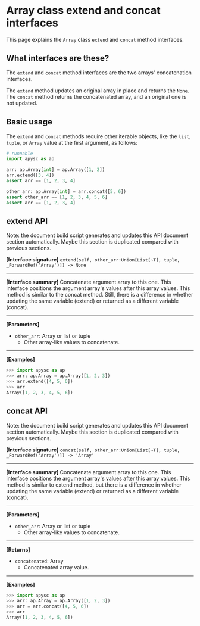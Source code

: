 # Array class extend and concat interfaces

This page explains the `Array` class `extend` and `concat` method interfaces.

## What interfaces are these?

The `extend` and `concat` method interfaces are the two arrays' concatenation interfaces.

The `extend` method updates an original array in place and returns the `None`. The `concat` method returns the concatenated array, and an original one is not updated.

## Basic usage

The `extend` and `concat` methods require other iterable objects, like the `list`\, `tuple`\, or `Array` value at the first argument, as follows:

```py
# runnable
import apysc as ap

arr: ap.Array[int] = ap.Array([1, 2])
arr.extend([3, 4])
assert arr == [1, 2, 3, 4]

other_arr: ap.Array[int] = arr.concat([5, 6])
assert other_arr == [1, 2, 3, 4, 5, 6]
assert arr == [1, 2, 3, 4]
```


## extend API

<!-- Docstring: apysc._type.array.Array.extend -->

<span class="inconspicuous-txt">Note: the document build script generates and updates this API document section automatically. Maybe this section is duplicated compared with previous sections.</span>

**[Interface signature]** `extend(self, other_arr:Union[List[~T], tuple, _ForwardRef('Array')]) -> None`<hr>

**[Interface summary]** Concatenate argument array to this one. This interface positions the argument array's values after this array values. This method is similar to the concat method. Still, there is a difference in whether updating the same variable (extend) or returned as a different variable (concat).<hr>

**[Parameters]**

- `other_arr`: Array or list or tuple
  - Other array-like values to concatenate.

<hr>

**[Examples]**

```py
>>> import apysc as ap
>>> arr: ap.Array = ap.Array([1, 2, 3])
>>> arr.extend([4, 5, 6])
>>> arr
Array([1, 2, 3, 4, 5, 6])
```

## concat API

<!-- Docstring: apysc._type.array.Array.concat -->

<span class="inconspicuous-txt">Note: the document build script generates and updates this API document section automatically. Maybe this section is duplicated compared with previous sections.</span>

**[Interface signature]** `concat(self, other_arr:Union[List[~T], tuple, _ForwardRef('Array')]) -> 'Array'`<hr>

**[Interface summary]** Concatenate argument array to this one. This interface positions the argument array's values after this array values. This method is similar to extend method, but there is a difference in whether updating the same variable (extend) or returned as a different variable (concat).<hr>

**[Parameters]**

- `other_arr`: Array or list or tuple
  - Other array-like values to concatenate.

<hr>

**[Returns]**

- `concatenated`: Array
  - Concatenated array value.

<hr>

**[Examples]**

```py
>>> import apysc as ap
>>> arr: ap.Array = ap.Array([1, 2, 3])
>>> arr = arr.concat([4, 5, 6])
>>> arr
Array([1, 2, 3, 4, 5, 6])
```